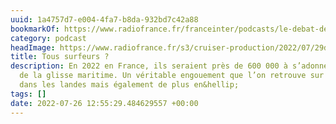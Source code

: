 ```yaml
---
uuid: 1a4757d7-e004-4fa7-b8da-932bd7c42a88
bookmarkOf: https://www.radiofrance.fr/franceinter/podcasts/le-debat-de-midi/le-debat-de-midi-du-lundi-25-juillet-2022-6414099
category: podcast
headImage: https://www.radiofrance.fr/s3/cruiser-production/2022/07/29d857e6-240d-460f-a870-e8c3bdb42deb/1200x630_gettyimages-866104226.jpg
title: Tous surfeurs ?
description: En 2022 en France, ils seraient près de 600 000 à s’adonner aux joies
  de la glisse maritime. Un véritable engouement que l’on retrouve sur la côte Basque,
  dans les landes mais également de plus en&hellip;
tags: []
date: 2022-07-26 12:55:29.484629557 +00:00
---
```


